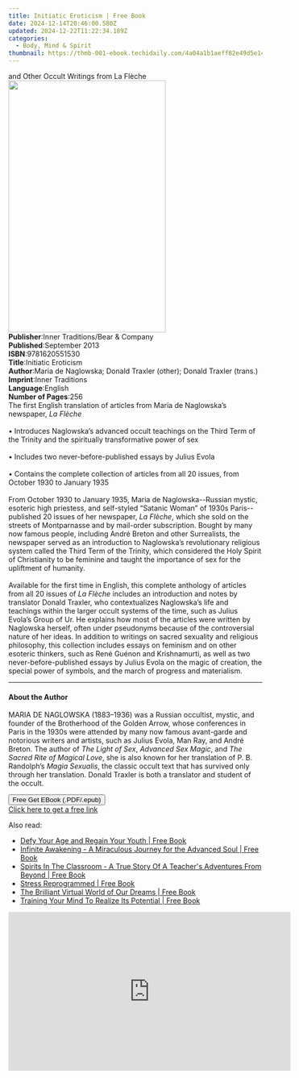 ```yaml
---
title: Initiatic Eroticism | Free Book
date: 2024-12-14T20:46:00.580Z
updated: 2024-12-22T11:22:34.189Z
categories:
  - Body, Mind & Spirit
thumbnail: https://thmb-001-ebook.techidaily.com/4a04a1b1aeff82e49d5e143f180fdcb570104fbfea1f096e925e5c8cb7cf5e40.jpg
---
```

<main id="book-container">
  <div class="flex flex-col">
    <div class="book-brief flex-1 py-6 px-4 sm:p-6 md:py-10 md:px-8">
      <!-- brief-->
      <div class="book-brief-main">
        and Other Occult Writings from La Flèche
      </div>
    </div>
    <div
      class="book-meta-info flex-1 grid gap-4 col-start-1 col-end-3 row-start-1 sm:mb-6 sm:grid-cols-4 lg:gap-6 lg:col-start-2 lg:row-end-6 lg:row-span-6 lg:mb-0"
    >
      <div
        class="book-meta-info-left place-content-center mt-4 p-4 text-sm leading-6 col-start-2 col-span-2 dark:text-slate-400"
      >
        <img
          class="w-full h-500 object-cover rounded-lg sm:h-255 sm:col-span-2 lg:col-span-full"
          src="https://img-001-ebook.techidaily.com/84ab99c06ef15d1f57f9becb0b34c6be62807ff196390bf88d7af48e553d7b59.jpg"
          alt=""
          width="312"
          height="500"
        />
      </div>
      <div
        class="book-meta-info-right mt-2 col-start-1 row-start-2 col-span-3 self-center"
      >
        <!-- meta data  -->
        <div class="flex flex-col px-4 md:px-8">
          <div class="flex-1">
            <strong>Publisher</strong>:<span class="px-2"
              >Inner Traditions/Bear &amp; Company</span
            >
          </div>
          <div class="flex-1">
            <strong>Published</strong>:<span class="px-2">September 2013</span>
          </div>
          <div class="flex-1">
            <strong>ISBN</strong>:<span class="px-2">9781620551530</span>
          </div>
          <div class="flex-1">
            <strong>Title</strong>:<span class="px-2">Initiatic Eroticism</span>
          </div>
          <div class="flex-1">
            <strong>Author</strong>:<span class="px-2"
              >Maria de Naglowska; Donald Traxler (other); Donald Traxler
              (trans.)</span
            >
          </div>
          <div class="flex-1">
            <strong>Imprint</strong>:<span class="px-2">Inner Traditions</span>
          </div>
          <div class="flex-1">
            <strong>Language</strong>:<span class="px-2">English</span>
          </div>
          <div class="flex-1">
            <strong>Number of Pages</strong>:<span class="px-2">256</span>
          </div>
        </div>
      </div>
    </div>
    <div class="book-description flex-1 py-6 px-4 sm:p-6 md:py-10 md:px-8">
      <div class="book-description-main">
        <div accordion-content="" id="description">
          The first English translation of articles from Maria de Naglowska’s
          newspaper, <i>La Flèche</i> <br />
          <br />• Introduces Naglowska’s advanced occult teachings on the Third
          Term of the Trinity and the spiritually transformative power of sex
          <br />
          <br />• Includes two never-before-published essays by Julius Evola
          <br />
          <br />• Contains the complete collection of articles from all 20
          issues, from October 1930 to January 1935 <br />
          <br />From October 1930 to January 1935, Maria de Naglowska--Russian
          mystic, esoteric high priestess, and self-styled “Satanic Woman” of
          1930s Paris--published 20 issues of her newspaper, <i>La Flèche</i>,
          which she sold on the streets of Montparnasse and by mail-order
          subscription. Bought by many now famous people, including André Breton
          and other Surrealists, the newspaper served as an introduction to
          Naglowska’s revolutionary religious system called the Third Term of
          the Trinity, which considered the Holy Spirit of Christianity to be
          feminine and taught the importance of sex for the upliftment of
          humanity. <br />
          <br />Available for the first time in English, this complete anthology
          of articles from all 20 issues of <i>La Flèche</i> includes an
          introduction and notes by translator Donald Traxler, who
          contextualizes Naglowska’s life and teachings within the larger occult
          systems of the time, such as Julius Evola’s Group of Ur. He explains
          how most of the articles were written by Naglowska herself, often
          under pseudonyms because of the controversial nature of her ideas. In
          addition to writings on sacred sexuality and religious philosophy,
          this collection includes essays on feminism and on other esoteric
          thinkers, such as René Guénon and Krishnamurti, as well as two
          never-before-published essays by Julius Evola on the magic of
          creation, the special power of symbols, and the march of progress and
          materialism.
        </div>
        <div class="accordion-fader"></div>
      </div>
    </div>
    <div class="book-excerpts flex-1 py-6 px-4 sm:p-6 md:py-10 md:px-8">
      <!-- excerpts-->
      <div class="book-excerpts-main">
        <hr />
        <h4 class="placeholder placeholder-heading">
          <span>About the Author</span>
        </h4>
        <p>
          MARIA DE NAGLOWSKA (1883–1936) was a Russian occultist, mystic, and
          founder of the Brotherhood of the Golden Arrow, whose conferences in
          Paris in the 1930s were attended by many now famous avant-garde and
          notorious writers and artists, such as Julius Evola, Man Ray, and
          André Breton. The author of <i>The Light of Sex</i>,
          <i>Advanced Sex Magic</i>, and <i>The Sacred Rite of Magical Love</i>,
          she is also known for her translation of P. B. Randolph’s
          <i>Magia Sexualis</i>, the classic occult text that has survived only
          through her translation. Donald Traxler is both a translator and
          student of the occult.
        </p>
      </div>
    </div>
    <div
      class="book-about-author flex-1 py-6 px-4 sm:p-6 md:py-10 md:px-8"
    ></div>
    <div class="book-free-get flex-1 py-6 px-4 sm:p-6 md:py-10 md:px-8">
      <button
        id="btn-free-get"
        class="bg-blue-500 hover:bg-blue-700 text-white font-bold py-2 px-4 rounded"
      >
        Free Get EBook (.PDF/.epub)
      </button>
      <div id="countdown-display" class="px-2 text-lg mt-2"></div>
      <a
        id="free-link"
        class="hidden bg-blue-500 hover:bg-blue-700 text-white font-bold py-2 px-4 rounded"
        href="https://www.ebooks.com/en-us/book/95782037/initiatic-eroticism/maria-de-naglowska/"
        target="_blank"
        >Click here to get a free link</a
      >
    </div>
    <script>
      let countdownTime = 0;
      let countdownInterval = null;
      document
        .getElementById('btn-free-get')
        .addEventListener('click', startCountdown);
      function startCountdown() {
        countdownTime = new Date().getTime() + 60000 * 3;
        countdownInterval = setInterval(updateCountdown, 1000);
        document.getElementById('btn-free-get').disabled = true;
        document
          .getElementById('btn-free-get')
          .classList.add('bg-gray-500', 'cursor-not-allowed');
      }
      function updateCountdown() {
        let currentTime = new Date().getTime();
        let timeLeft = countdownTime - currentTime;
        let secondsLeft = Math.floor(timeLeft / 1000);
        document.getElementById('countdown-display').innerHTML =
          `Remaining time: ${secondsLeft} seconds.`;
        if (secondsLeft <= 0) {
          clearInterval(countdownInterval);
          document.getElementById('btn-free-get').classList.add('hidden');
          document.getElementById('free-link').classList.remove('hidden');
          document.getElementById('countdown-display').innerHTML = '';
        }
      }
    </script>
  </div>
</main>

<ins class="adsbygoogle"
      style="display:block"
      data-ad-client="ca-pub-7571918770474297"
      data-ad-slot="8358498916"
      data-ad-format="auto"
      data-full-width-responsive="true"></ins>
    

<span class="atpl-alsoreadstyle">Also read:</span>
<div><ul>
<li><a href="https://novels-ebooks.techidaily.com/210929387-9781908596123-defy-your-age-and-regain-your-youth/"><u>Defy Your Age and Regain Your Youth | Free Book</u></a></li>
<li><a href="https://novels-ebooks.techidaily.com/210929074-9781781484173-infinite-awakening-a-miraculous-journey-for-the-advanced-soul/"><u>Infinite Awakening - A Miraculous Journey for the Advanced Soul | Free Book</u></a></li>
<li><a href="https://novels-ebooks.techidaily.com/210929512-9781839751813-spirits-in-the-classroom-a-true-story-of-a-teachers-adventures-from-beyond/"><u>Spirits In The Classroom - A True Story Of A Teacher's Adventures From Beyond | Free Book</u></a></li>
<li><a href="https://novels-ebooks.techidaily.com/210929575-9781781480267-stress-reprogrammed/"><u>Stress Reprogrammed | Free Book</u></a></li>
<li><a href="https://novels-ebooks.techidaily.com/210929396-9781908447234-the-brilliant-virtual-world-of-our-dreams/"><u>The Brilliant Virtual World of Our Dreams | Free Book</u></a></li>
<li><a href="https://novels-ebooks.techidaily.com/210929277-9781781484951-training-your-mind-to-realize-its-potential/"><u>Training Your Mind To Realize Its Potential | Free Book</u></a></li>
</ul></div>

<!-- affiliate ads begin -->
<iframe width="560" height="315" src="https://www.youtube.com/embed/fo4lNZ84x9Q?si=WdcYPZp-9VJnZEnC" title="YouTube video player" frameborder="0" allow="accelerometer; autoplay; clipboard-write; encrypted-media; gyroscope; picture-in-picture; web-share" referrerpolicy="strict-origin-when-cross-origin" allowfullscreen></iframe>
<!-- affiliate ads end -->

